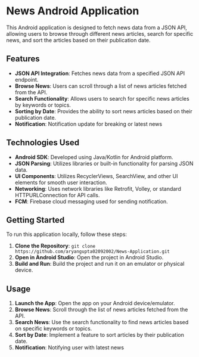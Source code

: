 # News Android Application

This Android application is designed to fetch news data from a JSON API, allowing users to browse through different news articles, search for specific news, and sort the articles based on their publication date.

## Features

- **JSON API Integration**: Fetches news data from a specified JSON API endpoint.
- **Browse News**: Users can scroll through a list of news articles fetched from the API.
- **Search Functionality**: Allows users to search for specific news articles by keywords or topics.
- **Sorting by Date**: Provides the ability to sort news articles based on their publication date.
- **Notification**: Notification update for breaking or latest news

## Technologies Used

- **Android SDK**: Developed using Java/Kotlin for Android platform.
- **JSON Parsing**: Utilizes libraries or built-in functionality for parsing JSON data.
- **UI Components**: Utilizes RecyclerViews, SearchView, and other UI elements for smooth user interaction.
- **Networking**: Uses network libraries like Retrofit, Volley, or standard HTTPURLConnection for API calls.
- **FCM**: Firebase cloud messaging used for sending notification.

## Getting Started

To run this application locally, follow these steps:

1. **Clone the Repository**: `git clone https://github.com/aryangupta02092002/News-Application.git`
2. **Open in Android Studio**: Open the project in Android Studio.
3. **Build and Run**: Build the project and run it on an emulator or physical device.

## Usage

1. **Launch the App**: Open the app on your Android device/emulator.
2. **Browse News**: Scroll through the list of news articles fetched from the API.
3. **Search News**: Use the search functionality to find news articles based on specific keywords or topics.
4. **Sort by Date**: Implement a feature to sort articles by their publication date.
5. **Notification**: Notifying user with latest news

